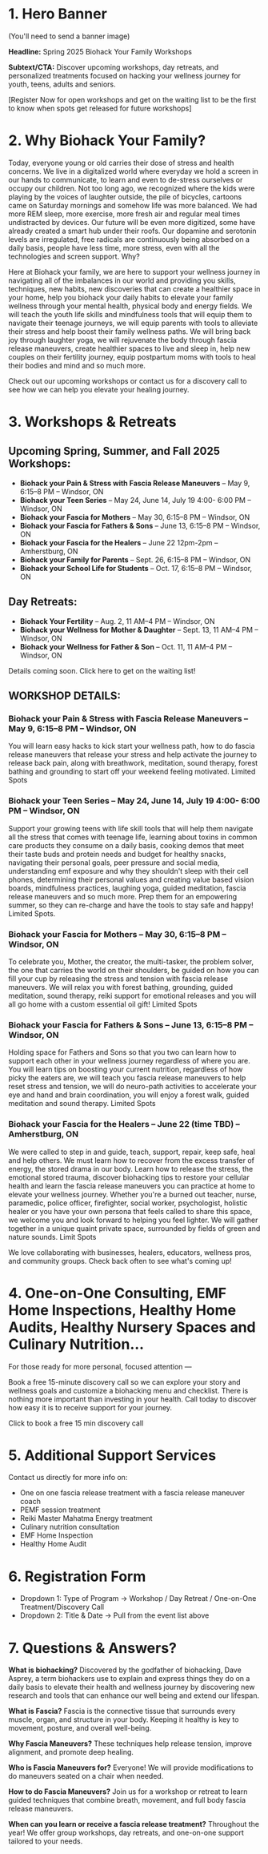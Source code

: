 # 1. Hero Banner
(You'll need to send a banner image)

**Headline:** Spring 2025 Biohack Your Family Workshops

**Subtext/CTA:** Discover upcoming workshops, day retreats, and personalized treatments focused on hacking your wellness journey for youth, teens, adults and seniors.

[Register Now for open workshops and get on the waiting list to be the first to know when spots get released for future workshops]

# 2. Why Biohack Your Family?

Today, everyone young or old carries their dose of stress and health concerns. We live in a digitalized world where everyday we hold a screen in our hands to communicate, to learn and even to de-stress ourselves or occupy our children. Not too long ago, we recognized where the kids were playing by the voices of laughter outside, the pile of bicycles, cartoons came on Saturday mornings and somehow life was more balanced. We had more REM sleep, more exercise, more fresh air and regular meal times undistracted by devices. Our future will be even more digitized, some have already created a smart hub under their roofs. Our dopamine and serotonin levels are irregulated, free radicals are continuously being absorbed on a daily basis, people have less time, more stress, even with all the technologies and screen support. Why?

Here at Biohack your family, we are here to support your wellness journey in navigating all of the imbalances in our world and providing you skills, techniques, new habits, new discoveries that can create a healthier space in your home, help you biohack your daily habits to elevate your family wellness through your mental health, physical body and energy fields. We will teach the youth life skills and mindfulness tools that will equip them to navigate their teenage journeys, we will equip parents with tools to alleviate their stress and help boost their family wellness paths. We will bring back joy through laughter yoga, we will rejuvenate the body through fascia release maneuvers, create healthier spaces to live and sleep in, help new couples on their fertility journey, equip postpartum moms with tools to heal their bodies and mind and so much more.

Check out our upcoming workshops or contact us for a discovery call to see how we can help you elevate your healing journey.

# 3. Workshops & Retreats

## Upcoming Spring, Summer, and Fall 2025 Workshops:

- **Biohack your Pain & Stress with Fascia Release Maneuvers** – May 9, 6:15–8 PM – Windsor, ON
- **Biohack your Teen Series** – May 24, June 14, July 19 4:00- 6:00 PM – Windsor, ON
- **Biohack your Fascia for Mothers** – May 30, 6:15–8 PM – Windsor, ON
- **Biohack your Fascia for Fathers & Sons** – June 13, 6:15–8 PM – Windsor, ON
- **Biohack your Fascia for the Healers** – June 22 12pm-2pm – Amherstburg, ON
- **Biohack your Family for Parents** – Sept. 26, 6:15–8 PM – Windsor, ON
- **Biohack your School Life for Students** – Oct. 17, 6:15–8 PM – Windsor, ON

## Day Retreats:

- **Biohack Your Fertility** – Aug. 2, 11 AM–4 PM – Windsor, ON
- **Biohack your Wellness for Mother & Daughter** – Sept. 13, 11 AM–4 PM – Windsor, ON
- **Biohack your Wellness for Father & Son** – Oct. 11, 11 AM–4 PM – Windsor, ON

Details coming soon. Click here to get on the waiting list!

## WORKSHOP DETAILS:

### Biohack your Pain & Stress with Fascia Release Maneuvers – May 9, 6:15–8 PM – Windsor, ON

You will learn easy hacks to kick start your wellness path, how to do fascia release maneuvers that release your stress and help activate the journey to release back pain, along with breathwork, meditation, sound therapy, forest bathing and grounding to start off your weekend feeling motivated. Limited Spots

### Biohack your Teen Series – May 24, June 14, July 19 4:00- 6:00 PM – Windsor, ON

Support your growing teens with life skill tools that will help them navigate all the stress that comes with teenage life, learning about toxins in common care products they consume on a daily basis, cooking demos that meet their taste buds and protein needs and budget for healthy snacks, navigating their personal goals, peer pressure and social media, understanding emf exposure and why they shouldn't sleep with their cell phones, determining their personal values and creating value based vision boards, mindfulness practices, laughing yoga, guided meditation, fascia release maneuvers and so much more. Prep them for an empowering summer, so they can re-charge and have the tools to stay safe and happy! Limited Spots.

### Biohack your Fascia for Mothers – May 30, 6:15–8 PM – Windsor, ON

To celebrate you, Mother, the creator, the multi-tasker, the problem solver, the one that carries the world on their shoulders, be guided on how you can fill your cup by releasing the stress and tension with fascia release maneuvers. We will relax you with forest bathing, grounding, guided meditation, sound therapy, reiki support for emotional releases and you will all go home with a custom essential oil gift! Limited Spots

### Biohack your Fascia for Fathers & Sons – June 13, 6:15–8 PM – Windsor, ON

Holding space for Fathers and Sons so that you two can learn how to support each other in your wellness journey regardless of where you are. You will learn tips on boosting your current nutrition, regardless of how picky the eaters are, we will teach you fascia release maneuvers to help reset stress and tension, we will do neuro-path activities to accelerate your eye and hand and brain coordination, you will enjoy a forest walk, guided meditation and sound therapy. Limited Spots

### Biohack your Fascia for the Healers – June 22 (time TBD) – Amherstburg, ON

We were called to step in and guide, teach, support, repair, keep safe, heal and help others. We must learn how to recover from the excess transfer of energy, the stored drama in our body. Learn how to release the stress, the emotional stored trauma, discover biohacking tips to restore your cellular health and learn the fascia release maneuvers you can practice at home to elevate your wellness journey. Whether you're a burned out teacher, nurse, paramedic, police officer, firefighter, social worker, psychologist, holistic healer or you have your own persona that feels called to share this space, we welcome you and look forward to helping you feel lighter. We will gather together in a unique quaint private space, surrounded by fields of green and nature sounds. Limit Spots

We love collaborating with businesses, healers, educators, wellness pros, and community groups. Check back often to see what's coming up!

# 4. One-on-One Consulting, EMF Home Inspections, Healthy Home Audits, Healthy Nursery Spaces and Culinary Nutrition…

For those ready for more personal, focused attention —

Book a free 15-minute discovery call so we can explore your story and wellness goals and customize a biohacking menu and checklist. There is nothing more important than investing in your health. Call today to discover how easy it is to receive support for your journey.

Click to book a free 15 min discovery call

# 5. Additional Support Services

Contact us directly for more info on:

- One on one fascia release treatment with a fascia release maneuver coach
- PEMF session treatment
- Reiki Master Mahatma Energy treatment
- Culinary nutrition consultation
- EMF Home Inspection
- Healthy Home Audit

# 6. Registration Form

- Dropdown 1: Type of Program → Workshop / Day Retreat / One-on-One Treatment/Discovery Call
- Dropdown 2: Title & Date → Pull from the event list above

# 7. Questions & Answers?

**What is biohacking?**
Discovered by the godfather of biohacking, Dave Asprey, a term biohackers use to explain and express things they do on a daily basis to elevate their health and wellness journey by discovering new research and tools that can enhance our well being and extend our lifespan.

**What is Fascia?**
Fascia is the connective tissue that surrounds every muscle, organ, and structure in your body. Keeping it healthy is key to movement, posture, and overall well-being.

**Why Fascia Maneuvers?**
These techniques help release tension, improve alignment, and promote deep healing.

**Who is Fascia Maneuvers for?**
Everyone! We will provide modifications to do maneuvers seated on a chair when needed.

**How to do Fascia Maneuvers?**
Join us for a workshop or retreat to learn guided techniques that combine breath, movement, and full body fascia release maneuvers.

**When can you learn or receive a fascia release treatment?**
Throughout the year! We offer group workshops, day retreats, and one-on-one support tailored to your needs.